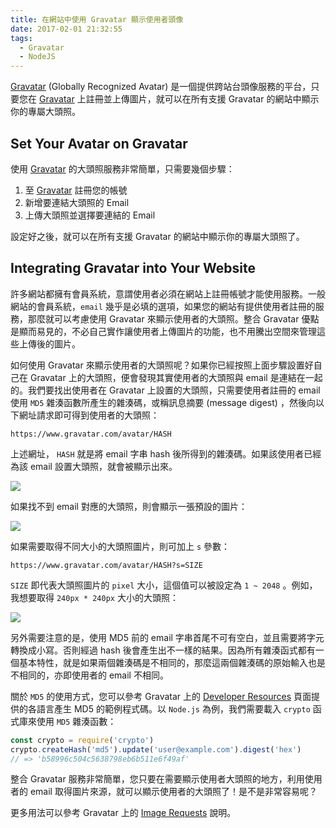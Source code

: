 ```yaml
---
title: 在網站中使用 Gravatar 顯示使用者頭像
date: 2017-02-01 21:32:55
tags: 
  - Gravatar
  - NodeJS
---
```


[Gravatar](http://gravatar.com) (Globally Recognized Avatar) 是一個提供跨站台頭像服務的平台，只要您在 [Gravatar](http://gravatar.com) 上註冊並上傳圖片，就可以在所有支援 Gravatar 的網站中顯示你的專屬大頭照。

<!-- more -->

## Set Your Avatar on Gravatar

使用 [Gravatar](http://gravatar.com) 的大頭照服務非常簡單，只需要幾個步驟：

1. 至 [Gravatar](http://gravatar.com) 註冊您的帳號
2. 新增要連結大頭照的 Email
3. 上傳大頭照並選擇要連結的 Email

設定好之後，就可以在所有支援 Gravatar 的網站中顯示你的專屬大頭照了。

## Integrating Gravatar into Your Website

許多網站都擁有會員系統，意謂使用者必須在網站上註冊帳號才能使用服務。一般網站的會員系統，`email` 幾乎是必填的選項，如果您的網站有提供使用者註冊的服務，那麼就可以考慮使用 Gravatar 來顯示使用者的大頭照。整合 Gravatar 優點是顯而易見的，不必自己實作讓使用者上傳圖片的功能，也不用騰出空間來管理這些上傳後的圖片。

如何使用 Gravatar 來顯示使用者的大頭照呢？如果你已經按照上面步驟設置好自己在 Gravatar 上的大頭照，便會發現其實使用者的大頭照與 email 是連結在一起的。我們要找出使用者在 Gravatar 上設置的大頭照，只需要使用者註冊的 email 使用 `MD5` 雜湊函數所產生的雜湊碼，或稱訊息摘要 (message digest) ，然後向以下網址請求即可得到使用者的大頭照：

```
https://www.gravatar.com/avatar/HASH
```

上述網址， `HASH` 就是將 email 字串 hash 後所得到的雜湊碼。如果該使用者已經為該 email 設置大頭照，就會被顯示出來。

![](https://s.gravatar.com/avatar/a770595a74d872ac85e9ae1b12bb67a3)

如果找不到 email 對應的大頭照，則會顯示一張預設的圖片：

![](https://www.gravatar.com/avatar/00000000000000000000000000000000)

如果需要取得不同大小的大頭照圖片，則可加上 `s` 參數：

```
https://www.gravatar.com/avatar/HASH?s=SIZE
```

`SIZE` 即代表大頭照圖片的 `pixel` 大小，這個值可以被設定為 `1 ~ 2048` 。例如，我想要取得 `240px * 240px` 大小的大頭照：

![](https://s.gravatar.com/avatar/a770595a74d872ac85e9ae1b12bb67a3?s=240)

另外需要注意的是，使用 MD5 前的 email 字串首尾不可有空白，並且需要將字元轉換成小寫。否則經過 hash 後會產生出不一樣的結果。因為所有雜湊函式都有一個基本特性，就是如果兩個雜湊碼是不相同的，那麼這兩個雜湊碼的原始輸入也是不相同的，亦即使用者的 email 不相同。

關於 `MD5` 的使用方式，您可以參考 Gravatar 上的 [Developer Resources](https://www.gravatar.com/site/implement/) 頁面提供的各語言產生 MD5 的範例程式碼。以 `Node.js` 為例，我們需要載入 `crypto` 函式庫來使用 `MD5` 雜湊函數：

```js
const crypto = require('crypto')
crypto.createHash('md5').update('user@example.com').digest('hex')
// => 'b58996c504c5638798eb6b511e6f49af'
```

整合 Gravatar 服務非常簡單，您只要在需要顯示使用者大頭照的地方，利用使用者的 email 取得圖片來源，就可以顯示使用者的大頭照了！是不是非常容易呢？

更多用法可以參考 Gravatar 上的 [Image Requests](https://www.gravatar.com/site/implement/images) 說明。
